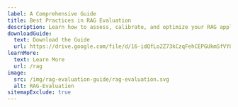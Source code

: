 ```yaml
---
label: A Comprehensive Guide
title: Best Practices in RAG Evaluation
description: Learn how to assess, calibrate, and optimize your RAG applications for long-term success.
downloadGuide: 
  text: Download the Guide
  url: https://drive.google.com/file/d/16-idQfLo2Z73kCzqFehCEPGUkmSfVY8f/view
learnMore:
  text: Learn More
  url: /rag
image:
  src: /img/rag-evaluation-guide/rag-evaluation.svg
  alt: RAG-Evaluation
sitemapExclude: true
---
```

